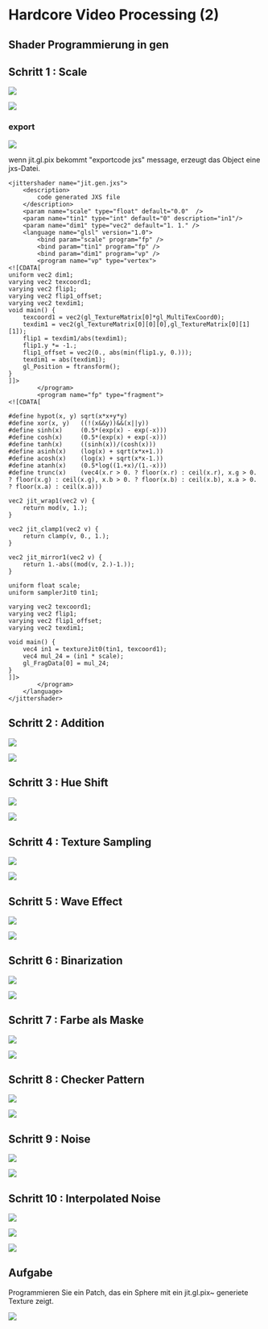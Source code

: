 # Hardcore Video Processing (2)

## Shader Programmierung in gen

## Schritt 1 : Scale

![](K10/pix1.png)

![](K10/pix1_gen.png)

### export

![](K10/pix1_extra.png)


wenn jit.gl.pix bekommt "exportcode jxs" message, erzeugt das Object eine jxs-Datei.

```
<jittershader name="jit.gen.jxs">
	<description>
		code generated JXS file
	</description>
	<param name="scale" type="float" default="0.0"  />
	<param name="tin1" type="int" default="0" description="in1"/>
	<param name="dim1" type="vec2" default="1. 1." />
	<language name="glsl" version="1.0">
		<bind param="scale" program="fp" />
		<bind param="tin1" program="fp" />
		<bind param="dim1" program="vp" />
		<program name="vp" type="vertex">
<![CDATA[
uniform vec2 dim1;
varying vec2 texcoord1;
varying vec2 flip1;
varying vec2 flip1_offset;
varying vec2 texdim1;
void main() {
	texcoord1 = vec2(gl_TextureMatrix[0]*gl_MultiTexCoord0);
	texdim1 = vec2(gl_TextureMatrix[0][0][0],gl_TextureMatrix[0][1][1]);
	flip1 = texdim1/abs(texdim1);
	flip1.y *= -1.;
	flip1_offset = vec2(0., abs(min(flip1.y, 0.)));
	texdim1 = abs(texdim1);
	gl_Position = ftransform();
}
]]>
		</program>
		<program name="fp" type="fragment">
<![CDATA[

#define hypot(x, y) sqrt(x*x+y*y)
#define xor(x, y)	((!(x&&y))&&(x||y))
#define sinh(x)		(0.5*(exp(x) - exp(-x)))
#define cosh(x)		(0.5*(exp(x) + exp(-x)))
#define tanh(x)		((sinh(x))/(cosh(x)))
#define asinh(x)	(log(x) + sqrt(x*x+1.))
#define acosh(x)	(log(x) + sqrt(x*x-1.))
#define atanh(x)	(0.5*log((1.+x)/(1.-x)))
#define trunc(x)	(vec4(x.r > 0. ? floor(x.r) : ceil(x.r), x.g > 0. ? floor(x.g) : ceil(x.g), x.b > 0. ? floor(x.b) : ceil(x.b), x.a > 0. ? floor(x.a) : ceil(x.a)))

vec2 jit_wrap1(vec2 v) {
	return mod(v, 1.);
}

vec2 jit_clamp1(vec2 v) {
	return clamp(v, 0., 1.);
}

vec2 jit_mirror1(vec2 v) {
	return 1.-abs((mod(v, 2.)-1.));
}

uniform float scale;
uniform samplerJit0 tin1;

varying vec2 texcoord1;
varying vec2 flip1;
varying vec2 flip1_offset;
varying vec2 texdim1;

void main() {
	vec4 in1 = textureJit0(tin1, texcoord1);
	vec4 mul_24 = (in1 * scale);
	gl_FragData[0] = mul_24;
}
]]>
		</program>
	</language>
</jittershader>
```

## Schritt 2 : Addition

![](K10/pix2.png)

![](K10/pix2_gen.png)

## Schritt 3 : Hue Shift

![](K10/pix3.png)

![](K10/pix3_gen.png)

## Schritt 4 : Texture Sampling

![](K10/pix4.png)

![](K10/pix4_gen.png)


## Schritt 5 : Wave Effect

![](K10/pix5.png)

![](K10/pix5_gen.png)


## Schritt 6 : Binarization
![](K10/pix6.png)

![](K10/pix6_gen.png)

## Schritt 7 : Farbe als Maske

![](K10/pix7.png)

![](K10/pix7_gen.png)


## Schritt 8 : Checker Pattern

![](K10/pix8.png)

![](K10/pix8_gen.png)


## Schritt 9 :  Noise


![](K10/pix9.png)

![](K10/pix9_gen.png)


## Schritt 10 : Interpolated Noise


![](K10/pix10.png)

![](K10/pix10_gen.png)

![](K10/noise.png)


## Aufgabe 

Programmieren Sie ein Patch, das ein Sphere mit ein jit.gl.pix~ generiete Texture zeigt.

![](K10/assignment.png)



